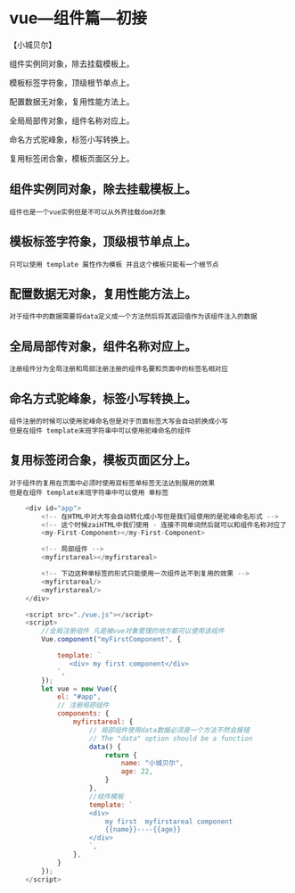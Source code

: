 # vue—组件篇—初接
【小城贝尔】

组件实例同对象，除去挂载模板上。

模板标签字符象，顶级根节单点上。

配置数据无对象，复用性能方法上。

全局局部传对象，组件名称对应上。

命名方式驼峰象，标签小写转换上。

复用标签闭合象，模板页面区分上。

## 组件实例同对象，除去挂载模板上。
    组件也是一个vue实例但是不可以从外界挂载dom对象
## 模板标签字符象，顶级根节单点上。
    只可以使用 template 属性作为模板 并且这个模板只能有一个根节点
## 配置数据无对象，复用性能方法上。
    对于组件中的数据需要将data定义成一个方法然后将其返回值作为该组件注入的数据
## 全局局部传对象，组件名称对应上。
    注册组件分为全局注册和局部注册注册的组件名要和页面中的标签名相对应
## 命名方式驼峰象，标签小写转换上。
    组件注册的时候可以使用驼峰命名但是对于页面标签大写会自动抓换成小写
    但是在组件 template末班字符串中可以使用驼峰命名的组件
## 复用标签闭合象，模板页面区分上。
    对于组件的复用在页面中必须时使用双标签单标签无法达到服用的效果
    但是在组件 template末班字符串中可以使用 单标签
```js
    <div id="app">
        <!-- 在HTML中对大写会自动转化成小写但是我们组使用的是驼峰命名形式 -->
        <!-- 这个时候zaiHTML中我们使用 - 连接不同单词然后就可以和组件名称对应了 -->
        <my-First-Component></my-First-Component>

        <!-- 局部组件 -->
        <myfirstareal></myfirstareal>

        <!-- 下边这种单标签的形式只能使用一次组件达不到复用的效果 -->
        <myfirstareal/>
        <myfirstareal/>
    </div>

    <script src="./vue.js"></script>
    <script>
        //全局注册组件 凡是被vue对象管理的地方都可以使用该组件
        Vue.component("myFirstComponent", {

            template: `
               <div> my first component</div>
            `,
        });
        let vue = new Vue({
            el: "#app",
            // 注册局部组件
            components: {
                myfirstareal: {
                    // 局部组件使用data数据必须是一个方法不然会报错
                    // The "data" option should be a function
                    data() {
                        return {
                            name: "小城贝尔",
                            age: 22,
                        }
                    },
                    //组件模板
                    template: `
                    <div> 
                        my first  myfirstareal component
                        {{name}}----{{age}}
                    </div>
                    `,
                },
            }
        });
    </script>

```
